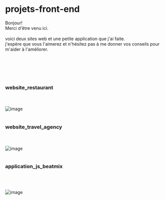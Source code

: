 # projets-front-end
Bonjour!
<br>
Merci d'être venu ici. 
<br><br>
voici deux sites web et une petite application que j'ai faite. 
<br>j'espère que vous l'aimerez et n'hésitez pas à me donner vos conseils pour m'aider à l'améliorer.

<br><br>
<br><br>
### website_restaurant
<br><br>
![image](https://github.com/hanassser/Web_Front_End/blob/master/project1.gif)
<br><br>
### website_travel_agency
<br><br>
![image](https://github.com/hanassser/Web_Front_End/blob/master/project2.gif)
<br><br>
### application_js_beatmix
<br><br>

![image](https://github.com/hanassser/Web_Front_End/blob/master/project3.gif)
<br><br>
<br><br>
